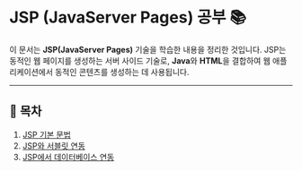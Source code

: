 # JSP (JavaServer Pages) 공부 📚

이 문서는 **JSP(JavaServer Pages)** 기술을 학습한 내용을 정리한 것입니다. JSP는 동적인 웹 페이지를 생성하는 서버 사이드 기술로, **Java**와 **HTML**을 결합하여 웹 애플리케이션에서 동적인 콘텐츠를 생성하는 데 사용됩니다.

---

## 📌 목차

1. [JSP 기본 문법](#jsp-기본-문법)
2. [JSP와 서블릿 연동](#jsp와-서블릿-연동)
3. [JSP에서 데이터베이스 연동](#jsp에서-데이터베이스-연동)



